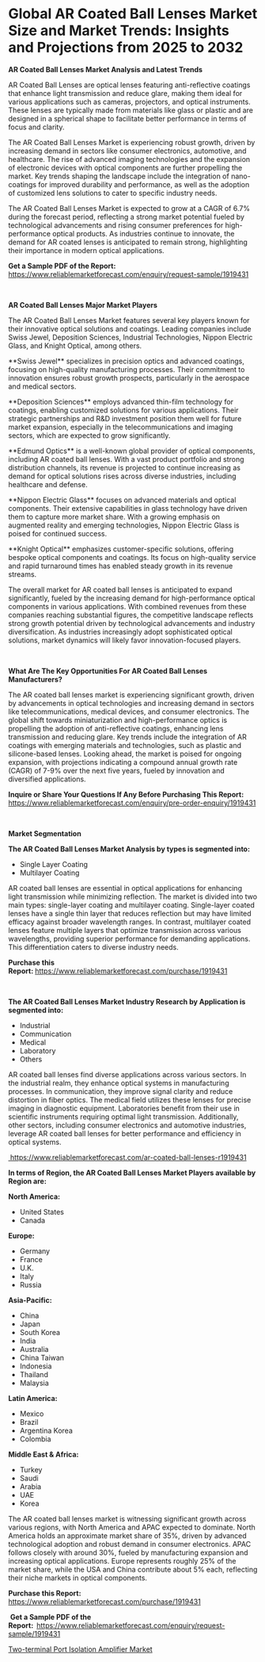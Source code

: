 <p><h1>Global AR Coated Ball Lenses Market Size and Market Trends: Insights and Projections from 2025 to 2032</h1></p><p><strong>AR Coated Ball Lenses Market Analysis and Latest Trends</strong></p>
<p><p>AR Coated Ball Lenses are optical lenses featuring anti-reflective coatings that enhance light transmission and reduce glare, making them ideal for various applications such as cameras, projectors, and optical instruments. These lenses are typically made from materials like glass or plastic and are designed in a spherical shape to facilitate better performance in terms of focus and clarity.</p><p>The AR Coated Ball Lenses Market is experiencing robust growth, driven by increasing demand in sectors like consumer electronics, automotive, and healthcare. The rise of advanced imaging technologies and the expansion of electronic devices with optical components are further propelling the market. Key trends shaping the landscape include the integration of nano-coatings for improved durability and performance, as well as the adoption of customized lens solutions to cater to specific industry needs.</p><p>The AR Coated Ball Lenses Market is expected to grow at a CAGR of 6.7% during the forecast period, reflecting a strong market potential fueled by technological advancements and rising consumer preferences for high-performance optical products. As industries continue to innovate, the demand for AR coated lenses is anticipated to remain strong, highlighting their importance in modern optical applications.</p></p>
<p><strong>Get a Sample PDF of the Report:&nbsp;</strong> <a href="https://www.reliablemarketforecast.com/enquiry/request-sample/1919431?utm_campaign=1875&utm_medium=2&utm_source=Github&utm_content=ia&utm_term=13022025&utm_id=ar-coated-ball-lenses">https://www.reliablemarketforecast.com/enquiry/request-sample/1919431</a></p>
<p>&nbsp;</p>
<p><strong>AR Coated Ball Lenses Major Market Players</strong></p>
<p><p>The AR Coated Ball Lenses Market features several key players known for their innovative optical solutions and coatings. Leading companies include Swiss Jewel, Deposition Sciences, Industrial Technologies, Nippon Electric Glass, and Knight Optical, among others. </p><p>**Swiss Jewel** specializes in precision optics and advanced coatings, focusing on high-quality manufacturing processes. Their commitment to innovation ensures robust growth prospects, particularly in the aerospace and medical sectors.</p><p>**Deposition Sciences** employs advanced thin-film technology for coatings, enabling customized solutions for various applications. Their strategic partnerships and R&D investment position them well for future market expansion, especially in the telecommunications and imaging sectors, which are expected to grow significantly.</p><p>**Edmund Optics** is a well-known global provider of optical components, including AR coated ball lenses. With a vast product portfolio and strong distribution channels, its revenue is projected to continue increasing as demand for optical solutions rises across diverse industries, including healthcare and defense.</p><p>**Nippon Electric Glass** focuses on advanced materials and optical components. Their extensive capabilities in glass technology have driven them to capture more market share. With a growing emphasis on augmented reality and emerging technologies, Nippon Electric Glass is poised for continued success.</p><p>**Knight Optical** emphasizes customer-specific solutions, offering bespoke optical components and coatings. Its focus on high-quality service and rapid turnaround times has enabled steady growth in its revenue streams.</p><p>The overall market for AR coated ball lenses is anticipated to expand significantly, fueled by the increasing demand for high-performance optical components in various applications. With combined revenues from these companies reaching substantial figures, the competitive landscape reflects strong growth potential driven by technological advancements and industry diversification. As industries increasingly adopt sophisticated optical solutions, market dynamics will likely favor innovation-focused players.</p></p>
<p>&nbsp;</p>
<p><strong>What Are The Key Opportunities For AR Coated Ball Lenses Manufacturers?</strong></p>
<p><p>The AR coated ball lenses market is experiencing significant growth, driven by advancements in optical technologies and increasing demand in sectors like telecommunications, medical devices, and consumer electronics. The global shift towards miniaturization and high-performance optics is propelling the adoption of anti-reflective coatings, enhancing lens transmission and reducing glare. Key trends include the integration of AR coatings with emerging materials and technologies, such as plastic and silicone-based lenses. Looking ahead, the market is poised for ongoing expansion, with projections indicating a compound annual growth rate (CAGR) of 7-9% over the next five years, fueled by innovation and diversified applications.</p></p>
<p><strong>Inquire or Share Your Questions If Any Before Purchasing This Report:</strong> <a href="https://www.reliablemarketforecast.com/enquiry/pre-order-enquiry/1919431?utm_campaign=1875&utm_medium=2&utm_source=Github&utm_content=ia&utm_term=13022025&utm_id=ar-coated-ball-lenses">https://www.reliablemarketforecast.com/enquiry/pre-order-enquiry/1919431</a></p>
<p>&nbsp;</p>
<p><strong>Market Segmentation</strong></p>
<p><strong>The AR Coated Ball Lenses Market Analysis by types is segmented into:</strong></p>
<p><ul><li>Single Layer Coating</li><li>Multilayer Coating</li></ul></p>
<p><p>AR coated ball lenses are essential in optical applications for enhancing light transmission while minimizing reflection. The market is divided into two main types: single-layer coating and multilayer coating. Single-layer coated lenses have a single thin layer that reduces reflection but may have limited efficacy against broader wavelength ranges. In contrast, multilayer coated lenses feature multiple layers that optimize transmission across various wavelengths, providing superior performance for demanding applications. This differentiation caters to diverse industry needs.</p></p>
<p><strong>Purchase this Report:&nbsp;</strong><a href="https://www.reliablemarketforecast.com/purchase/1919431?utm_campaign=1875&utm_medium=2&utm_source=Github&utm_content=ia&utm_term=13022025&utm_id=ar-coated-ball-lenses">https://www.reliablemarketforecast.com/purchase/1919431</a></p>
<p>&nbsp;</p>
<p><strong>The AR Coated Ball Lenses Market Industry Research by Application is segmented into:</strong></p>
<p><ul><li>Industrial</li><li>Communication</li><li>Medical</li><li>Laboratory</li><li>Others</li></ul></p>
<p><p>AR coated ball lenses find diverse applications across various sectors. In the industrial realm, they enhance optical systems in manufacturing processes. In communication, they improve signal clarity and reduce distortion in fiber optics. The medical field utilizes these lenses for precise imaging in diagnostic equipment. Laboratories benefit from their use in scientific instruments requiring optimal light transmission. Additionally, other sectors, including consumer electronics and automotive industries, leverage AR coated ball lenses for better performance and efficiency in optical systems.</p></p>
<p><a href="https://www.reliablemarketforecast.com/ar-coated-ball-lenses-r1919431?utm_campaign=1875&utm_medium=2&utm_source=Github&utm_content=ia&utm_term=13022025&utm_id=ar-coated-ball-lenses">&nbsp;https://www.reliablemarketforecast.com/ar-coated-ball-lenses-r1919431</a></p>
<p><strong>In terms of Region, the AR Coated Ball Lenses Market Players available by Region are:</strong></p>
<p>
    <p> <strong> North America: </strong>
        <ul>
            <li>United States</li>
            <li>Canada</li>
        </ul>
        </p> 
    <p> <strong> Europe: </strong>
        <ul>
            <li>Germany</li>
            <li>France</li>
            <li>U.K.</li>
            <li>Italy</li>
            <li>Russia</li>
        </ul>
        </p> 
    <p> <strong> Asia-Pacific: </strong>
        <ul>
            <li>China</li>
            <li>Japan</li>
            <li>South Korea</li>
            <li>India</li>
            <li>Australia</li>
            <li>China Taiwan</li>
            <li>Indonesia</li>
            <li>Thailand</li>
            <li>Malaysia</li>
        </ul>
        </p> 
    <p> <strong> Latin America: </strong>
        <ul>
            <li>Mexico</li>
            <li>Brazil</li>
            <li>Argentina Korea</li>
            <li>Colombia</li>
        </ul>
        </p> 
    <p> <strong> Middle East & Africa: </strong>
        <ul>
            <li>Turkey</li>
            <li>Saudi</li>
            <li>Arabia</li>
            <li>UAE</li>
            <li>Korea</li>
        </ul>
    </p>
    </p>
<p><p>The AR coated ball lenses market is witnessing significant growth across various regions, with North America and APAC expected to dominate. North America holds an approximate market share of 35%, driven by advanced technological adoption and robust demand in consumer electronics. APAC follows closely with around 30%, fueled by manufacturing expansion and increasing optical applications. Europe represents roughly 25% of the market share, while the USA and China contribute about 5% each, reflecting their niche markets in optical components.</p></p>
<p><strong>Purchase this Report: </strong><a href="https://www.reliablemarketforecast.com/purchase/1919431?utm_campaign=1875&utm_medium=2&utm_source=Github&utm_content=ia&utm_term=13022025&utm_id=ar-coated-ball-lenses">https://www.reliablemarketforecast.com/purchase/1919431</a></p>
<p>&nbsp;<strong>Get a Sample PDF of the Report:&nbsp;&nbsp;</strong><a href="https://www.reliablemarketforecast.com/enquiry/request-sample/1919431?utm_campaign=1875&utm_medium=2&utm_source=Github&utm_content=ia&utm_term=13022025&utm_id=ar-coated-ball-lenses">https://www.reliablemarketforecast.com/enquiry/request-sample/1919431</a></p>
<p><strong></strong></p>
<p><p><a href="https://github.com/Chiragrp22/Market-Research-Report-List-7/blob/main/two-terminal-port-isolation-amplifier-market.md?utm_campaign=1875&utm_medium=2&utm_source=Github&utm_content=ia&utm_term=13022025&utm_id=ar-coated-ball-lenses">Two-terminal Port Isolation Amplifier Market</a></p></p>